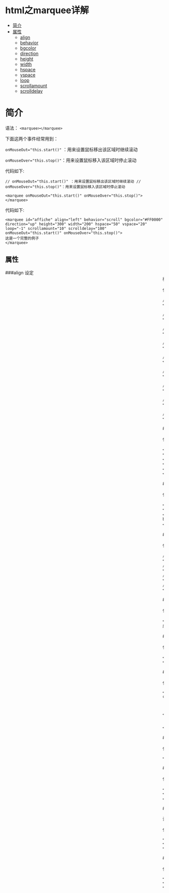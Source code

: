 # html之marquee详解 

- [简介](#%E7%AE%80%E4%BB%8B)
- [属性](#%E5%B1%9E%E6%80%A7)
  - [align](#align)
  - [behavior](#behavior)
  - [bgcolor](#bgcolor)
  - [direction](#direction)
  - [height](#height)
  - [width](#width)
  - [hspace](#hspace)
  - [vspace](#vspace)
  - [loop](#loop)
  - [scrollamount](#scrollamount)
  - [scrolldelay](#scrolldelay)
 
 # 简介

语法： 
`<marquee></marquee>`

下面这两个事件经常用到：

`onMouseOut="this.start()"` ：用来设置鼠标移出该区域时继续滚动

`onMouseOver="this.stop()"`：用来设置鼠标移入该区域时停止滚动

代码如下:
```
// onMouseOut="this.start()" ：用来设置鼠标移出该区域时继续滚动 // onMouseOver="this.stop()"：用来设置鼠标移入该区域时停止滚动

<marquee onMouseOut="this.start()" onMouseOver="this.stop()"></marquee>
```


代码如下:
```
<marquee id="affiche" align="left" behavior="scroll" bgcolor="#FF0000" direction="up" height="300" width="200" hspace="50" vspace="20" loop="-1" scrollamount="10" scrolldelay="100" onMouseOut="this.start()" onMouseOver="this.stop()">
这是一个完整的例子
</marquee>
```
## 属性

###align
设定<marquee>标签内容的对齐方式

代码如下:
```
// align="absbottom"：绝对底部对齐（与g、p等字母的最下端对齐）。 
<marquee align="absbottom"></marquee>

// align="absmiddle"： 绝对中央对齐。 
<marquee align="absmiddle"></marquee>

// align="baseline"： 底线对齐。 
<marquee align="baseline"></marquee>

// align="bottom"： 底部对齐（默认）。 
<marquee align="bottom"></marquee>

// align="left"： 左对齐。 
<marquee align="left"></marquee>

// align="middle"： 中间对齐。 
<marquee align="middle"></marquee>

// align="right"： 右对齐。 
<marquee align="right"></marquee>

// align="texttop"： 顶线对齐。 
<marquee align="texttop"></marquee>

// align="top"： 顶部对齐。 
<marquee align="top"></marquee>
```
 
###behavior
设定滚动的方式

代码如下:
```
<marquee behavior="alternate">alternate：表示在两端之间来回滚动。 </marquee>
<marquee behavior="scroll">scroll：表示由一端滚动到另一端，会重复。</marquee>
<marquee behavior="slide">slide：  表示由一端滚动到另一端，不会重复。</marquee>
```

###bgcolor
设定活动字幕的背景颜色，背景颜色可用RGB、16进制值的格式或颜色名称来设定。

代码如下:
```
<marquee bgcolor="#006699">设定活动字幕的背景颜色 bgcolor="#006699"</marquee>
<marquee bgcolor="RGB(10%,50%,100%,)">设定活动字幕的背景颜色 bgcolor="rgb(10%,50%,100%,)"</marquee>
<marquee bgcolor="red">设定活动字幕的背景颜色 bgcolor="red"</marquee>
```
 
###direction
设定活动字幕的滚动方向

代码如下:
```
// 设定活动字幕的滚动方向direction="down"：向下
<marquee direction="down"></marquee>
// 设定活动字幕的滚动方向direction="left"：向左
<marquee direction="left"></marquee>
// 设定活动字幕的滚动方向direction="right"：向右
<marquee direction="right"></marquee>
// 设定活动字幕的滚动方向direction="up"：向上
<marquee direction="up"></marquee>
```

###height
设定活动字幕的高度

代码如下:
```
<marquee height="500" direction="down" bgcolor="#CCCCCC">设定活动字幕的高度height="500"</marquee>
```

###width
设定活动字幕的宽度

代码如下:
```
<marquee width="500" bgcolor="#CCCCCC">设定活动字幕的宽度width="500"</marquee>
```
 
###hspace
设定活动字幕里所在的位置距离父容器水平边框的距离

代码如下:
```
<table width="500" border="1" align="center" cellpadding="0" cellspacing="0">
    <tr>
		<td>
			<marquee hspace="100" bgcolor="#CCCCCC">hspace="100"</marquee>
		</td>
    </tr>
</table>
```
 
###vspace
设定活动字幕里所在的位置距离父容器垂直边框的距离

代码如下:
```
<marquee vspace="100" bgcolor="#CCCCCC">hspace="100"</marquee>
```
 

###loop
设定滚动的次数，当loop=-1表示一直滚动下去，默认为-1

代码如下:
```
<marquee loop="-1" bgcolor="#CCCCCC">我会不停地走。</marquee>
<p>&nbsp;</p>
<marquee loop="2" bgcolor="#CCCCCC">我只走两次哦</marquee>
```

###scrollamount

设定活动字幕的滚动速度，单位pixels

代码如下:
```
<marquee scrollamount="10" >scrollamount="10" </marquee>
<marquee scrollamount="20" >scrollamount="20" </marquee>
<marquee scrollamount="30" >scrollamount="30" </marquee>
```
 
###scrolldelay
设定活动字幕滚动两次之间的延迟时间，单位millisecond（毫秒）
值大了会有一步一停顿的效果

代码如下:
```
<marquee scrolldelay="10" >scrolldelay="10" </marquee>
<marquee scrolldelay="100" > scrolldelay="100"</marquee>
<marquee scrolldelay="1000">scrolldelay="1000" </marquee>
```